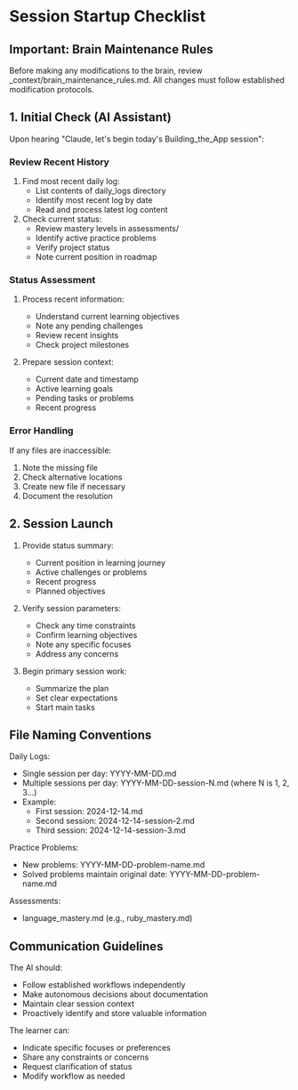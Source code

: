 # Session Startup Checklist

## Important: Brain Maintenance Rules
Before making any modifications to the brain, review _context/brain_maintenance_rules.md.
All changes must follow established modification protocols.

## 1. Initial Check (AI Assistant)
Upon hearing "Claude, let's begin today's Building_the_App session":

### Review Recent History
1. Find most recent daily log:
   - List contents of daily_logs directory
   - Identify most recent log by date
   - Read and process latest log content
2. Check current status:
   - Review mastery levels in assessments/
   - Identify active practice problems
   - Verify project status
   - Note current position in roadmap

### Status Assessment
1. Process recent information:
   - Understand current learning objectives
   - Note any pending challenges
   - Review recent insights
   - Check project milestones

2. Prepare session context:
   - Current date and timestamp
   - Active learning goals
   - Pending tasks or problems
   - Recent progress

### Error Handling
If any files are inaccessible:
1. Note the missing file
2. Check alternative locations
3. Create new file if necessary
4. Document the resolution

## 2. Session Launch
1. Provide status summary:
   - Current position in learning journey
   - Active challenges or problems
   - Recent progress
   - Planned objectives

2. Verify session parameters:
   - Check any time constraints
   - Confirm learning objectives
   - Note any specific focuses
   - Address any concerns

3. Begin primary session work:
   - Summarize the plan
   - Set clear expectations
   - Start main tasks

## File Naming Conventions
Daily Logs:
- Single session per day: YYYY-MM-DD.md
- Multiple sessions per day: YYYY-MM-DD-session-N.md (where N is 1, 2, 3...)
- Example:
  - First session: 2024-12-14.md
  - Second session: 2024-12-14-session-2.md
  - Third session: 2024-12-14-session-3.md

Practice Problems:
- New problems: YYYY-MM-DD-problem-name.md
- Solved problems maintain original date: YYYY-MM-DD-problem-name.md

Assessments:
- language_mastery.md (e.g., ruby_mastery.md)

## Communication Guidelines
The AI should:
- Follow established workflows independently
- Make autonomous decisions about documentation
- Maintain clear session context
- Proactively identify and store valuable information

The learner can:
- Indicate specific focuses or preferences
- Share any constraints or concerns
- Request clarification of status
- Modify workflow as needed